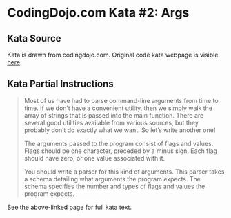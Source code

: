 # CodingDojo.com Kata #2: Args

## Kata Source

Kata is drawn from codingdojo.com. Original code kata webpage is visible
[here](https://codingdojo.org/kata/Args/).

## Kata Partial Instructions

> Most of us have had to parse command-line arguments from time to time. If we
> don’t have a convenient utility, then we simply walk the array of strings
> that is passed into the main function. There are several good utilities
> available from various sources, but they probably don’t do exactly what we
> want. So let’s write another one!
>
> The arguments passed to the program consist of flags and values. Flags should
> be one character, preceded by a minus sign. Each flag should have zero, or one
> value associated with it.
>
> You should write a parser for this kind of arguments. This parser takes a
> schema detailing what arguments the program expects. The schema specifies the
> number and types of flags and values the program expects.

See the above-linked page for full kata text.
